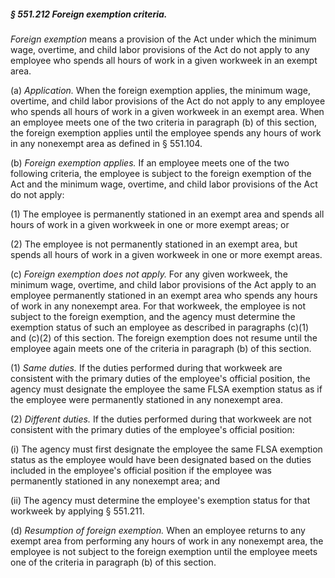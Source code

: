 ##### § 551.212 Foreign exemption criteria. #####

*Foreign exemption* means a provision of the Act under which the minimum wage, overtime, and child labor provisions of the Act do not apply to any employee who spends all hours of work in a given workweek in an exempt area.

(a) *Application.* When the foreign exemption applies, the minimum wage, overtime, and child labor provisions of the Act do not apply to any employee who spends all hours of work in a given workweek in an exempt area. When an employee meets one of the two criteria in paragraph (b) of this section, the foreign exemption applies until the employee spends any hours of work in any nonexempt area as defined in § 551.104.

(b) *Foreign exemption applies.* If an employee meets one of the two following criteria, the employee is subject to the foreign exemption of the Act and the minimum wage, overtime, and child labor provisions of the Act do not apply:

(1) The employee is permanently stationed in an exempt area and spends all hours of work in a given workweek in one or more exempt areas; or

(2) The employee is not permanently stationed in an exempt area, but spends all hours of work in a given workweek in one or more exempt areas.

(c) *Foreign exemption does not apply.* For any given workweek, the minimum wage, overtime, and child labor provisions of the Act apply to an employee permanently stationed in an exempt area who spends any hours of work in any nonexempt area. For that workweek, the employee is not subject to the foreign exemption, and the agency must determine the exemption status of such an employee as described in paragraphs (c)(1) and (c)(2) of this section. The foreign exemption does not resume until the employee again meets one of the criteria in paragraph (b) of this section.

(1) *Same duties.* If the duties performed during that workweek are consistent with the primary duties of the employee's official position, the agency must designate the employee the same FLSA exemption status as if the employee were permanently stationed in any nonexempt area.

(2) *Different duties.* If the duties performed during that workweek are not consistent with the primary duties of the employee's official position:

(i) The agency must first designate the employee the same FLSA exemption status as the employee would have been designated based on the duties included in the employee's official position if the employee was permanently stationed in any nonexempt area; and

(ii) The agency must determine the employee's exemption status for that workweek by applying § 551.211.

(d) *Resumption of foreign exemption.* When an employee returns to any exempt area from performing any hours of work in any nonexempt area, the employee is not subject to the foreign exemption until the employee meets one of the criteria in paragraph (b) of this section.